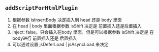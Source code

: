 ## `addScriptForHtmlPlugin`

1.  根据参数 isInsertBody 决定插入到 head 还是 body 里面
2.  在 head | body 里面根据参数 isShift 决定是 前置插入还是后置插入
3.  inject: false，只会插入在body 里面，但是可以根据参数 isShift 决定是 在body进行 前置插入还是 后置插入
4.  可以通过设置 jsDeferLoad | jsAsyncLoad 来决定 <script> 标签的 defer 和 async 属性
5.  url 和 innerHTML 不可以同时设置，也不可以同时不设置 (两者总要设置一个)
6.  needScriptTemplate: false 表示不需要插件提供任何 tempalte 代码，直接把 开发者提供的代码 插入进来

## Usage

### 使用参考 该插件功能和 webpack-plugin-forceinsertscripttag 一致 (https://juejin.cn/post/7382891667672121394)

### webpack-plugin-forceinsertscripttag 功能实现依赖 html-webpack-plugin, 此插件不依赖外部插件，直接可以使用

```javascript
const AddScriptForHtmlPlugin = require('webpack-plugin-addscriptforhtmlplugin');

module.exports = {
    ...
    plugins: [
        ...
        new AddScriptForHtmlPlugin({
            isShift: true, // default: true 前置插入 还是 后置插入
            isInsertBody: true, //default: true  插入的 head 里面 还是 body 里面 (html-webpack-plugin 的 inject: false，只会插入在body 里面)
            url: 'xxx.js', // 被加载的 js 地址
            jsDeferLoad: false, // default: false  插入的 js 需不需要 在<script> 设置 defer 属性
            jsAsyncLoad: false, // default: false  插入的 js 需不需要 在<script> 设置 async 属性
            innerHTML: 'xx',
        }),
    ]
}
```
